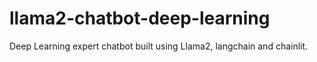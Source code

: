 # llama2-chatbot-deep-learning
 Deep Learning expert chatbot built using Llama2, langchain and chainlit.
